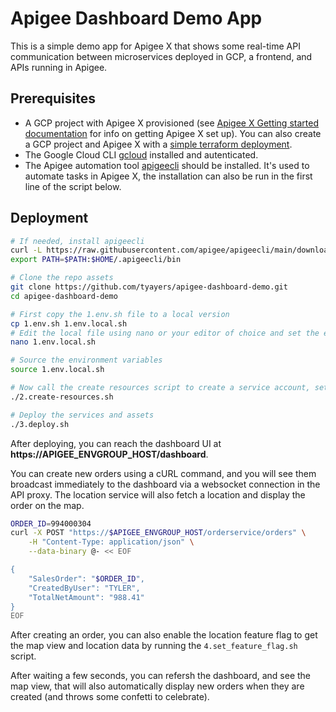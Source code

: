 # Apigee Dashboard Demo App
This is a simple demo app for Apigee X that shows some real-time API communication between microservices deployed in GCP, a frontend, and APIs running in Apigee.

## Prerequisites
- A GCP project with Apigee X provisioned (see [Apigee X Getting started documentation](https://cloud.google.com/apigee/docs/api-platform/get-started/provisioning-intro) for info on getting Apigee X set up). You can also create a GCP project and Apigee X with a [simple terraform deployment](https://github.com/tyayers/apigee-x-tf-quickstart).
- The Google Cloud CLI [gcloud](https://cloud.google.com/sdk/docs/install) installed and autenticated.
- The Apigee automation tool [apigeecli](https://github.com/apigee/apigeecli) should be installed. It's used to automate tasks in Apigee X, the installation can also be run in the first line of the script below.

## Deployment
```sh
# If needed, install apigeecli
curl -L https://raw.githubusercontent.com/apigee/apigeecli/main/downloadLatest.sh | sh -
export PATH=$PATH:$HOME/.apigeecli/bin 

# Clone the repo assets
git clone https://github.com/tyayers/apigee-dashboard-demo.git
cd apigee-dashboard-demo

# First copy the 1.env.sh file to a local version
cp 1.env.sh 1.env.local.sh
# Edit the local file using nano or your editor of choice and set the environment variables
nano 1.env.local.sh

# Source the environment variables
source 1.env.local.sh

# Now call the create resources script to create a service account, set roles, etc..
./2.create-resources.sh

# Deploy the services and assets
./3.deploy.sh
```

After deploying, you can reach the dashboard UI at **https://APIGEE_ENVGROUP_HOST/dashboard**.

You can create new orders using a cURL command, and you will see them broadcast immediately to the dashboard via a websocket connection in the API proxy. The location service will also fetch a location and display the order on the map.

```sh
ORDER_ID=994000304
curl -X POST "https://$APIGEE_ENVGROUP_HOST/orderservice/orders" \
	-H "Content-Type: application/json" \
	--data-binary @- << EOF

{
	"SalesOrder": "$ORDER_ID",
	"CreatedByUser": "TYLER",
	"TotalNetAmount": "988.41"
}
EOF
```

After creating an order, you can also enable the location feature flag to get the map view and location data by running the `4.set_feature_flag.sh` script.

After waiting a few seconds, you can refersh the dashboard, and see the map view, that will also automatically display new orders when they are created (and throws some confetti to celebrate).